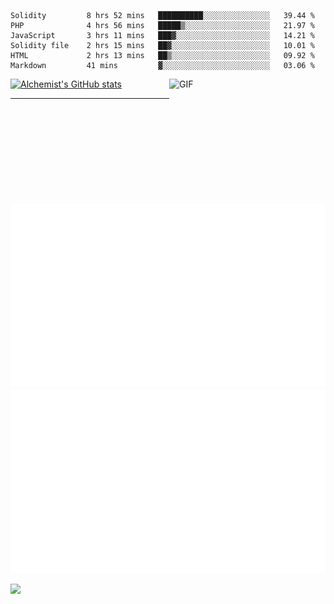 <!--START_SECTION:waka-->

```text
Solidity         8 hrs 52 mins   ██████████░░░░░░░░░░░░░░░   39.44 %
PHP              4 hrs 56 mins   █████▒░░░░░░░░░░░░░░░░░░░   21.97 %
JavaScript       3 hrs 11 mins   ███▓░░░░░░░░░░░░░░░░░░░░░   14.21 %
Solidity file    2 hrs 15 mins   ██▓░░░░░░░░░░░░░░░░░░░░░░   10.01 %
HTML             2 hrs 13 mins   ██▒░░░░░░░░░░░░░░░░░░░░░░   09.92 %
Markdown         41 mins         ▓░░░░░░░░░░░░░░░░░░░░░░░░   03.06 %
```

<!--END_SECTION:waka-->

[![Alchemist's GitHub stats](https://github-readme-stats.vercel.app/api?username=DrMaxis&show_icons=true&theme=outrun&count_private=true)](#)
<img align="right" alt="GIF" src="https://user-images.githubusercontent.com/5355808/139111924-210cc6fa-9fb1-4dac-929d-6324a5836a92.gif" width="250" height="200" />
<hr />

![](https://raw.githubusercontent.com/DrMaxis/github-stats-transparent/output/generated/overview.svg)
![](https://raw.githubusercontent.com/DrMaxis/github-stats-transparent/output/generated/languages.svg)

 
<a href="https://count.getloli.com/"><img src="https://count.getloli.com/get/@:maxis-the-alchemist?theme=rule34"></a>
<!-- https://count.getloli.com/get/@alchemist?theme=rule34 -->
<br>
